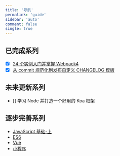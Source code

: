 ```yaml
---
title: '导航'
permalink: 'guide'
sidebar: 'auto'
comment: false
single: true
---
```


## 已完成系列

- [x] [24 个实例入门并掌握 Webpack4](/passages/webpack4-learn-introduction/)
- [x] [从 commit 规范化到发布自定义 CHANGELOG 模版](/passages/git-commit/)

## 未来更新系列

- [] 学习 Node 并打造一个好用的 Koa 框架

## 逐步完善系列

- [JavaScript 基础-上](/passages/javascript-first/)
- [ES6](/passages/es6-promise/)
- [Vue](/passages/vue-cli3/)
- [小程序](/passages/miniprogram-note/)
